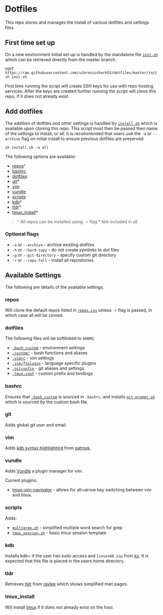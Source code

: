 # Dotfiles

This repo stores and manages the install of various dotfiles and settings files.

## First time set up

On a new environment initial set up is handled by the standalone file
[`init.sh`](init.sh)
which can be retrieved directly from the master branch.

```
wget https://raw.githubusercontent.com/vibronicshark55/dotfiles/master/init.sh
sh init.sh
```

First time running the script will create SSH keys for use with repo hosting
services. After the keys are created further running the script will clone this
repo, if it does not already exist.

## Add dotfiles

The addition of dotfiles and other settings is handled by [`install.sh`](install.sh)
which is available upon cloning this repo. This script must then be passed then
name of the settings to install, or all. it is recommended that users use the
`-a` or `--archive` flag on initial install to ensure previous dotfiles are
preserved.

```
sh install.sh -a all
```

The following options are available:

- [repos](#repos)^
- [bashrc](#bashrc)
- [dotfiles](#dotfiles)
- [git](#git)\*
- [vim](#vim)
- [vundle](#vundle)
- [scripts](#scripts)
- [kdb](#kdb)\*
- [tldr](#tldr)\*
- [tmux_install](#tmux_install)\*

> ^ All repos can be installed using `-r` flag
> \* Not included in all

### Optional flags

* `-a` or `--archive` - archive existing dotfiles
* `-h` or `--hard-copy` - do not create symlinks to dot files
* `-g` or `--git-directory` - specify custom git directory
* `-r` or `--repo-full` - install all repositories

## Available Settings

The following are details of the available settings.

### repos

Will clone the default repos listed in [`repos.csv`](repos.csv) unless `-r` flag
is passed, in which case all will be cloned.

### dotfiles

The following files will be softlinked to `$HOME`:

- [`.bash_custom`](dotfiles/.bash_custom) - environment settings
- [`.custom/`](dotfiles/.custom) - bash functions and aliases
- [`.vimrc`](dotfiles/.vimrc) - vim settings
- [`.vim/ftplugin`](.vim/ftplugin) - language specific plugins
- [`.gitconfig`](dotfiles/.gitconfig) - git aliases and settings
- [`.tmux.conf`](dotfiles/.tmux.conf) - custom prefix and bindings

### bashrc

Ensures that [`.bash_custom`](dotfiles/.bash_custom) is sourced in
`.bashrc`, and installs
[`git-prompt.sh`](https://github.com/git/git/blob/master/contrib/completion/git-prompt.sh)
which is sourced by the custom bash file.

### git

Adds global git user and email.

### vim

Adds [kdb syntax highlighting](https://github.com/patmok/qvim) from
[patmok](https://github.com/patmok).

### vundle

Adds [Vundle](https://github.com/VundleVim/Vundle.vim) a plugin manager for
vim.

Current plugins:
- [tmux-vim-navigator](https://github.com/christoomey/vim-tmux-navigator) - allows
 for alt+arrow key switching between vim and tmux.

### scripts

Adds:
- [`multigrep.sh`](scripts/multigrep.sh) - simplified multiple word search for grep
- [`tmux_session.sh`](scripts/tmux_session.sh) - basic tmux session template

### kdb

Installs kdb+ if the user has sudo access and `linuxx86.zip` from
[kx](https://kx.com/download/). It is expected that this file is
placed in the users home directory.

### tldr

Retrieves [tldr](https://github.com/raylee/tldr) from
[raylee](https://github.com/raylee) which shows simplified man pages.

### tmux_install

Will install [tmux](https://github.com/tmux/tmux) if it does not already
exist on the host.
